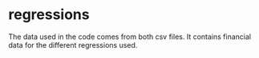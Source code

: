 # regressions
The data used in the code comes from both csv files. It contains financial data for the different regressions used.
